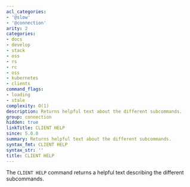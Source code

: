 ```yaml
---
acl_categories:
- '@slow'
- '@connection'
arity: 2
categories:
- docs
- develop
- stack
- oss
- rs
- rc
- oss
- kubernetes
- clients
command_flags:
- loading
- stale
complexity: O(1)
description: Returns helpful text about the different subcommands.
group: connection
hidden: true
linkTitle: CLIENT HELP
since: 5.0.0
summary: Returns helpful text about the different subcommands.
syntax_fmt: CLIENT HELP
syntax_str: ''
title: CLIENT HELP
---
```

The `CLIENT HELP` command returns a helpful text describing the different subcommands.
